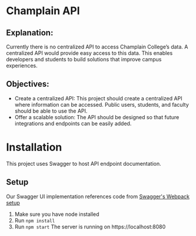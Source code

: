 # Champlain API

## Explanation:
Currently there is no centralized API to access Champlain College’s data. A centralized API would provide easy access to this data. This enables developers and students to build solutions that improve campus experiences.


## Objectives: 
- Create a centralized API: This project should create a centralized API where information can be accessed. Public users, students, and faculty should be able to use the API.
- Offer a scalable solution: The API should be designed so that future integrations and endpoints can be easily added.


# Installation
This project uses Swagger to host API endpoint documentation.
## Setup
Our Swagger UI implementation references code from [Swagger's Webpack setup](https://github.com/swagger-api/swagger-ui/tree/e5f9647433cbc9648c85ed12551db97fc0b16434/docs/samples/webpack-getting-started)
1. Make sure you have node installed
2. Run `npm install`
3. Run `npm start`
The server is running on https://localhost:8080
